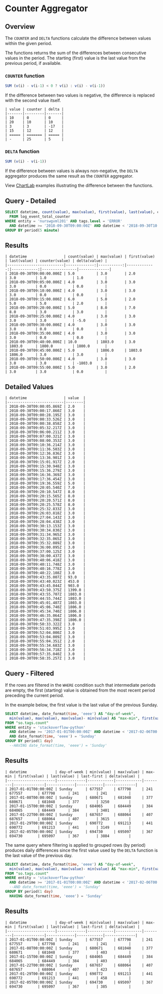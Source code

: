 # Counter Aggregator

## Overview

The `COUNTER` and `DELTA` functions calculate the difference between values within the given period.

The functions returns the sum of the differences between consecutive values in the period. The starting (first) value is the last value from the previous period, if available.

### `COUNTER` function

```javascript
SUM (v(i) - v(i-1) < 0 ? v(i) : v(i) - v(i-1))
```

If the difference between two values is negative, the difference is replaced with the second value itself.

```ls
| value | counter | delta |
|-------|---------|-------|
| 10    | 0       | 0     |
| 20    | 10      | 10    |
| 3     | 3       | -17   |
| 15    | 12      | 12    |
| ===== | ======= | ===== |
| -     | 25      | 5     |
```

### `DELTA` function

```javascript
SUM (v(i) - v(i-1))
```

If the difference between values is always non-negative, the `DELTA` aggregator produces the same result as the `COUNTER` aggregator.

View [ChartLab](https://apps.axibase.com/chartlab/2f607d1b/17/) examples illustrating the difference between the functions.

## Query - Detailed

```sql
SELECT datetime, count(value), max(value), first(value), last(value), counter(value), delta(value)
  FROM log_event_total_counter
WHERE entity = 'nurswgvml201' AND tags.level = 'ERROR'
  AND datetime >= '2018-09-30T09:00:00Z' AND datetime < '2018-09-30T10:00:00Z'
GROUP BY period(5 minute)
```

## Results

```ls
| datetime                 | count(value) | max(value) | first(value) | last(value) | counter(value) | delta(value) |
|--------------------------|-------------:|-----------:|-------------:|------------:|----------------|--------------|
| 2018-09-30T09:00:00.000Z | 5.0          | 3.0        | 2.0          | 3.0         | 1.0            | 1.0          |
| 2018-09-30T09:05:00.000Z | 4.0          | 3.0        | 3.0          | 3.0         | 0.0            | 0.0          |
| 2018-09-30T09:10:00.000Z | 4.0          | 3.0        | 3.0          | 3.0         | 0.0            | 0.0          |
| 2018-09-30T09:15:00.000Z | 6.0          | 5.0        | 2.0          | 5.0         | 5.0            | 2.0          |
| 2018-09-30T09:20:00.000Z | 5.0          | 8.0        | 7.0          | 8.0         | 3.0            | 3.0          |
| 2018-09-30T09:25:00.000Z | 4.0          | 3.0        | 3.0          | 3.0         | 3.0            | -5.0         |
| 2018-09-30T09:30:00.000Z | 4.0          | 3.0        | 3.0          | 3.0         | 0.0            | 0.0          |
| 2018-09-30T09:35:00.000Z | 4.0          | 3.0        | 3.0          | 3.0         | 0.0            | 0.0          |
| 2018-09-30T09:40:00.000Z | 10.0         | 1803.0     | 3.0          | 1803.0      | 1800.0         | 1800.0       |
| 2018-09-30T09:45:00.000Z | 5.0          | 1806.0     | 1803.0       | 1806.0      | 3.0            | 3.0          |
| 2018-09-30T09:50:00.000Z | 4.0          | 3.0        | 3.0          | 3.0         | 3.0            | -1803.0      |
| 2018-09-30T09:55:00.000Z | 5.0          | 3.0        | 2.0          | 3.0         | 3.0            | 0.0          |
```

## Detailed Values

```ls
| datetime                 | value  |
|--------------------------|--------|
| 2018-09-30T09:00:05.869Z | 2.0    |
| 2018-09-30T09:00:17.860Z | 3.0    |
| 2018-09-30T09:00:28.195Z | 3.0    |
| 2018-09-30T09:00:33.526Z | 3.0    |
| 2018-09-30T09:00:38.858Z | 3.0    |
| 2018-09-30T09:05:32.217Z | 3.0    |
| 2018-09-30T09:06:00.211Z | 3.0    |
| 2018-09-30T09:07:00.321Z | 3.0    |
| 2018-09-30T09:08:00.353Z | 3.0    |
| 2018-09-30T09:10:36.214Z | 3.0    |
| 2018-09-30T09:11:36.503Z | 3.0    |
| 2018-09-30T09:12:36.836Z | 3.0    |
| 2018-09-30T09:13:36.901Z | 3.0    |
| 2018-09-30T09:15:01.917Z | 2.0    |
| 2018-09-30T09:15:30.948Z | 3.0    |
| 2018-09-30T09:15:36.279Z | 3.0    |
| 2018-09-30T09:16:36.369Z | 3.0    |
| 2018-09-30T09:17:36.454Z | 3.0    |
| 2018-09-30T09:19:36.559Z | 5.0    |
| 2018-09-30T09:20:05.540Z | 7.0    |
| 2018-09-30T09:20:10.547Z | 8.0    |
| 2018-09-30T09:20:15.565Z | 8.0    |
| 2018-09-30T09:20:20.571Z | 8.0    |
| 2018-09-30T09:20:25.578Z | 8.0    |
| 2018-09-30T09:25:32.833Z | 3.0    |
| 2018-09-30T09:26:03.818Z | 3.0    |
| 2018-09-30T09:27:04.143Z | 3.0    |
| 2018-09-30T09:28:04.438Z | 3.0    |
| 2018-09-30T09:30:13.153Z | 3.0    |
| 2018-09-30T09:30:34.830Z | 3.0    |
| 2018-09-30T09:31:34.965Z | 3.0    |
| 2018-09-30T09:32:35.065Z | 3.0    |
| 2018-09-30T09:35:32.089Z | 3.0    |
| 2018-09-30T09:36:00.095Z | 3.0    |
| 2018-09-30T09:37:00.125Z | 3.0    |
| 2018-09-30T09:38:00.437Z | 3.0    |
| 2018-09-30T09:40:06.418Z | 3.0    |
| 2018-09-30T09:40:11.748Z | 3.0    |
| 2018-09-30T09:40:16.778Z | 3.0    |
| 2018-09-30T09:40:22.108Z | 3.0    |
| 2018-09-30T09:43:35.007Z | 93.0   |
| 2018-09-30T09:43:40.023Z | 453.0  |
| 2018-09-30T09:43:45.044Z | 903.0  |
| 2018-09-30T09:43:50.375Z | 1399.0 |
| 2018-09-30T09:43:55.707Z | 1803.0 |
| 2018-09-30T09:44:55.744Z | 1803.0 |
| 2018-09-30T09:45:01.407Z | 1803.0 |
| 2018-09-30T09:45:06.740Z | 1806.0 |
| 2018-09-30T09:45:34.740Z | 1806.0 |
| 2018-09-30T09:46:35.064Z | 1806.0 |
| 2018-09-30T09:47:35.398Z | 1806.0 |
| 2018-09-30T09:50:33.322Z | 3.0    |
| 2018-09-30T09:51:03.995Z | 3.0    |
| 2018-09-30T09:52:04.000Z | 3.0    |
| 2018-09-30T09:53:04.009Z | 3.0    |
| 2018-09-30T09:55:04.351Z | 2.0    |
| 2018-09-30T09:55:34.683Z | 3.0    |
| 2018-09-30T09:56:34.718Z | 3.0    |
| 2018-09-30T09:57:35.040Z | 3.0    |
| 2018-09-30T09:58:35.257Z | 3.0    |
```

## Query - Filtered

If the rows are filtered in the `WHERE` condition such that intermediate periods are empty, the first (starting) value is obtained from the most recent period preceding the current period.

In the example below, the first value is the last value of the previous Sunday.

```sql
SELECT datetime, date_format(time, 'eeee') AS "day-of-week",
  min(value), max(value), max(value)- min(value) AS "max-min", first(value), last(value), last(value)-first(value) AS "last-first", delta(value)
FROM "so.tags.count"
WHERE entity = 'stackoverflow-python'
  AND datetime >= '2017-01-01T00:00:00Z' AND datetime < '2017-02-06T00:00:00.000Z'
  AND date_format(time, 'eeee') = 'Sunday'
GROUP BY period(1 day)
  --HAVING date_format(time, 'eeee') = 'Sunday'
```

## Results

```ls
| datetime             | day-of-week | min(value) | max(value) | max-min | first(value) | last(value) | last-first | delta(value) |
|----------------------|-------------|------------|------------|---------|--------------|-------------|------------|--------------|
| 2017-01-01T00:00:00Z | Sunday      | 677557     | 677798     | 241     | 677557       | 677798      | 241        | 241          |
| 2017-01-08T00:00:00Z | Sunday      | 680671     | 681048     | 377     | 680671       | 681048      | 377        | 3250         |
| 2017-01-15T00:00:00Z | Sunday      | 684065     | 684449     | 384     | 684065       | 684449      | 384        | 3401         |
| 2017-01-22T00:00:00Z | Sunday      | 687657     | 688064     | 407     | 687657       | 688064      | 407        | 3615         |
| 2017-01-29T00:00:00Z | Sunday      | 690772     | 691213     | 441     | 690772       | 691213      | 441        | 3149         |
| 2017-02-05T00:00:00Z | Sunday      | 694730     | 695097     | 367     | 694730       | 695097      | 367        | 3884         |
```

The same query where filtering is applied to grouped rows (by period) produces daily differences since the first value used by the `DELTA` function is the last value of the previous day.

```sql
SELECT datetime, date_format(time, 'eeee') AS "day-of-week",
  min(value), max(value), max(value)- min(value) AS "max-min", first(value), last(value), last(value)-first(value) AS "last-first", delta(value)
FROM "so.tags.count"
WHERE entity = 'stackoverflow-python'
  AND datetime >= '2017-01-01T00:00:00Z' AND datetime < '2017-02-06T00:00:00.000Z'
  --AND date_format(time, 'eeee') = 'Sunday'
GROUP BY period(1 day)
  HAVING date_format(time, 'eeee') = 'Sunday'
```

## Results

```ls
| datetime             | day-of-week | min(value) | max(value) | max-min | first(value) | last(value) | last-first | delta(value) |
|----------------------|-------------|------------|------------|---------|--------------|-------------|------------|--------------|
| 2017-01-01T00:00:00Z | Sunday      | 677557     | 677798     | 241     | 677557       | 677798      | 241        | 241          |
| 2017-01-08T00:00:00Z | Sunday      | 680671     | 681048     | 377     | 680671       | 681048      | 377        | 403          |
| 2017-01-15T00:00:00Z | Sunday      | 684065     | 684449     | 384     | 684065       | 684449      | 384        | 403          |
| 2017-01-22T00:00:00Z | Sunday      | 687657     | 688064     | 407     | 687657       | 688064      | 407        | 423          |
| 2017-01-29T00:00:00Z | Sunday      | 690772     | 691213     | 441     | 690772       | 691213      | 441        | 458          |
| 2017-02-05T00:00:00Z | Sunday      | 694730     | 695097     | 367     | 694730       | 695097      | 367        | 385          |
```
